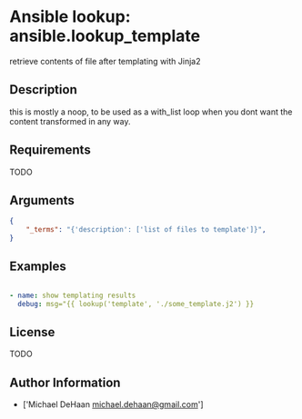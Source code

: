 # Ansible lookup: ansible.lookup_template


retrieve contents of file after templating with Jinja2

## Description

this is mostly a noop, to be used as a with_list loop when you dont want the content transformed in any way.

## Requirements

TODO

## Arguments

``` json
{
    "_terms": "{'description': ['list of files to template']}",
}
```

## Examples


``` yaml

- name: show templating results
  debug: msg="{{ lookup('template', './some_template.j2') }}

```

## License

TODO

## Author Information
  - ['Michael DeHaan <michael.dehaan@gmail.com>']
